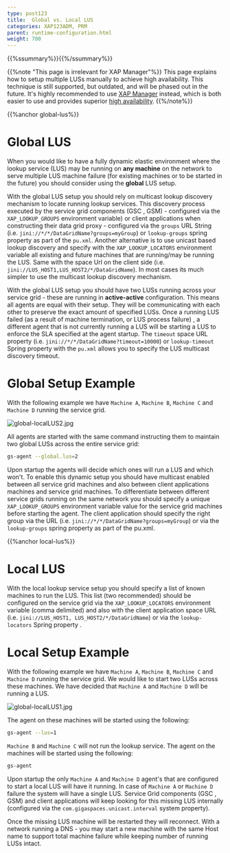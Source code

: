 ```yaml
---
type: post123
title:  Global vs. Local LUS
categories: XAP123ADM, PRM
parent: runtime-configuration.html
weight: 700
---
```


{{%ssummary%}}{{%/ssummary%}}

{{%note "This page is irrelevant for XAP Manager"%}}
This page explains how to setup multiple LUSs manually to achieve high availability. This technique is still supported, but outdated, and will be phased out in the future. It's highly recommended to use [XAP Manager](xap-manager.html) instead, which is both easier to use and provides superior [high availability](xap-manager.html#high-availability).
{{%/note%}}

{{%anchor global-lus%}}

# Global LUS

When you would like to have a fully dynamic elastic environment where the lookup service (LUS) may be running on **any machine** on the network to serve multiple LUS machine failure (for existing machines or to be started in the future) you should consider using the **global** LUS setup.

With the global LUS setup you should rely on multicast lookup discovery mechanism to locate running lookup services. This discovery process executed by the service grid components (GSC , GSM) - configured via the `XAP_LOOKUP_GROUPS` environment variable) or client applications when constructing their data grid proxy - configured via the `groups` URL String (i.e. `jini://*/*/DataGridName?groups=myGroup`) or `lookup-groups` spring property as part of the `pu.xml`.
Another alternative is to use unicast based lookup discovery and specify with the `XAP_LOOKUP_LOCATORS` environment variable all existing and future machines that are running/may be running the LUS. Same with the space Url on the client side (i.e. `jini://LUS_HOST1,LUS_HOST2/*/DataGridName`). In most cases its much simpler to use the multicast lookup discovery mechanism.

With the global LUS setup you should have two LUSs running across your service grid - these are running in **active-active** configuration. This means all agents are equal with their setup. They will be communicating with each other to preserve the exact amount of specified LUSs. Once a running LUS failed (as a result of machine termination, or LUS process failure) , a different agent that is not currently running a LUS will be starting a LUS to enforce the SLA specified at the agent startup. The `timeout` space URL property (i.e. `jini://*/*/DataGridName?timeout=10000`) or `lookup-timeout` Spring property with the `pu.xml` allows you to specify the LUS multicast discovery timeout.

# Global Setup Example

With the following example we have `Machine A`, `Machine B`, `Machine C` and `Machine D` running the service grid.

![global-localLUS2.jpg](/attachment_files/global-localLUS2.jpg)


All agents are started with the same command instructing them to maintain two global LUSs across the entire service grid:

```bash
gs-agent --global.lus=2
```

Upon startup the agents will decide which ones will run a LUS and which won't.
To enable this dynamic setup you should have multicast enabled between all service grid machines and also between client applications machines and service grid machines. To differentiate between different service grids running on the same network you should specify a unique `XAP_LOOKUP_GROUPS` environment variable value for the service grid machines before starting the agent. The client application should specify the right group via the URL (i.e. `jini://*/*/DataGridName?groups=myGroup`) or via the `lookup-groups` spring property as part of the pu.xml.

{{%anchor local-lus%}}

# Local LUS
With the local lookup service setup you should specify a list of known machines to run the LUS. This list (two recommended) should be configured on the service grid via the `XAP_LOOKUP_LOCATORS` environment variable (comma delimited) and also with the client application space URL (i.e. `jini://LUS_HOST1, LUS_HOST2/*/DataGridName`) or via the `lookup-locators` Spring property .

# Local Setup Example

With the following example we have `Machine A`, `Machine B`, `Machine C` and `Machine D` running the service grid.  We would like to start two LUSs across these machines. We have decided that `Machine A` and `Machine D` will be running a LUS.

![global-localLUS1.jpg](/attachment_files/global-localLUS1.jpg)

The agent on these machines will be started using the following:


```bash
gs-agent --lus=1
```

`Machine B` and `Machine C` will not run the lookup service. The agent on the machines will be started using the following:


```bash
gs-agent 
```

Upon startup the only `Machine A` and `Machine D` agent's that are configured to start a local LUS will have it running.  In case of `Machine A` or `Machine D` failure the system will have a single LUS. Service Grid components (GSC , GSM) and client applications will keep looking for this missing LUS internally (configured via the `com.gigaspaces.unicast.interval`  system property).

Once the missing LUS machine will be restarted they will reconnect. With a network running a DNS - you may start a new machine with the same Host name to support total machine failure while keeping number of running LUSs intact.

